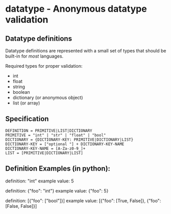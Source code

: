 datatype - Anonymous datatype validation
========================================

Datatype definitions
--------------------

Datatype definitions are represented with a small set of types that should be
built-in for *most* languages.

Required types for proper validation:
 - int
 - float
 - string
 - boolean
 - dictionary (or anonymous object)
 - list (or array)

Specification
-------------

    DEFINITION = PRIMITIVE|LIST|DICTIONARY
    PRIMITIVE = "int" | "str" | "float" | "bool"
    DICTIONARY = {DICTIONARY-KEY: PRIMITIVE|DICTIONARY|LIST}
    DICTIONARY-KEY = ["optional "] + DICTIONARY-KEY-NAME
    DICTIONARY-KEY-NAME = [A-Za-z0-9_]+
    LIST = [PRIMITIVE|DICTIONARY|LIST]

Definition Examples (in python):
--------------------------------

definition: "int"
example value: 5

definition: {"foo": "int"}
example value: {"foo": 5}

definition: [{"foo": ["bool"]}]
example value: [{"foo": [True, False]}, {"foo": [False, False]}]

